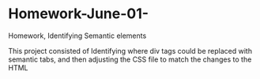 # Homework-June-01-
Homework, Identifying Semantic elements

This project consisted of Identifying where div tags could be replaced with semantic tabs, and then adjusting the CSS file to match the changes to the HTML
